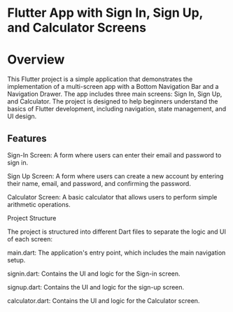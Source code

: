 Flutter App with Sign In, Sign Up, and Calculator Screens
==========================================================
Overview
========
This Flutter project is a simple application that demonstrates the implementation of a multi-screen app with a Bottom Navigation Bar and a Navigation Drawer. The app includes three main screens: Sign In, Sign Up, and Calculator. The project is designed to help beginners understand the basics of Flutter development, including navigation, state management, and UI design.

Features
--------
Sign-In Screen: A form where users can enter their email and password to sign in.

Sign Up Screen: A form where users can create a new account by entering their name, email, and password, and confirming the password.

Calculator Screen: A basic calculator that allows users to perform simple arithmetic operations.

Project Structure

The project is structured into different Dart files to separate the logic and UI of each screen:

main.dart: The application's entry point, which includes the main navigation setup.

signin.dart: Contains the UI and logic for the Sign-in screen.

signup.dart: Contains the UI and logic for the sign-up screen.

calculator.dart: Contains the UI and logic for the Calculator screen.


